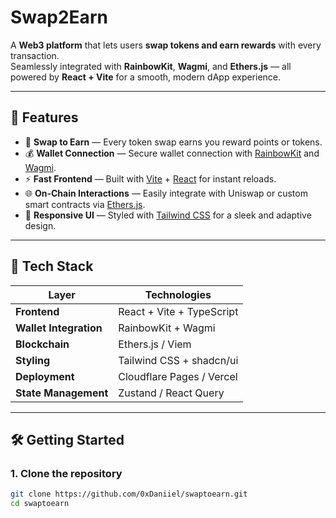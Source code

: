 # Swap2Earn

A **Web3 platform** that lets users **swap tokens and earn rewards** with every transaction.  
Seamlessly integrated with **RainbowKit**, **Wagmi**, and **Ethers.js** — all powered by **React + Vite** for a smooth, modern dApp experience.

---

## 🚀 Features

- 🔄 **Swap to Earn** — Every token swap earns you reward points or tokens.  
- 💰 **Wallet Connection** — Secure wallet connection with [RainbowKit](https://www.rainbowkit.com/) and [Wagmi](https://wagmi.sh/).  
- ⚡ **Fast Frontend** — Built with [Vite](https://vitejs.dev/) + [React](https://react.dev/) for instant reloads.  
- 🌐 **On-Chain Interactions** — Easily integrate with Uniswap or custom smart contracts via [Ethers.js](https://docs.ethers.io/).  
- 🎨 **Responsive UI** — Styled with [Tailwind CSS](https://tailwindcss.com/) for a sleek and adaptive design.  

---

## 🧠 Tech Stack

| Layer | Technologies |
|--------|---------------|
| **Frontend** | React + Vite + TypeScript |
| **Wallet Integration** | RainbowKit + Wagmi |
| **Blockchain** | Ethers.js / Viem |
| **Styling** | Tailwind CSS + shadcn/ui |
| **Deployment** | Cloudflare Pages / Vercel |
| **State Management** | Zustand / React Query |

---

## 🛠️ Getting Started

### 1. Clone the repository
```bash
git clone https://github.com/0xDaniiel/swaptoearn.git
cd swaptoearn
